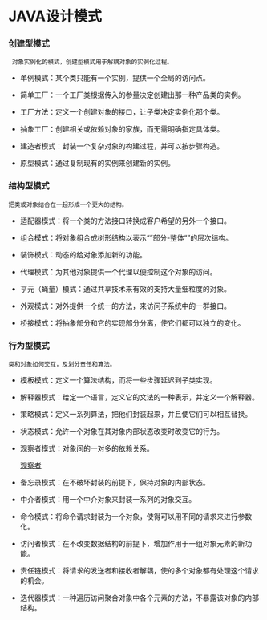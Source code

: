 # JAVA设计模式

### 创建型模式

     对象实例化的模式，创建型模式用于解耦对象的实例化过程。
    
+    单例模式：某个类只能有一个实例，提供一个全局的访问点。

+    简单工厂：一个工厂类根据传入的参量决定创建出那一种产品类的实例。

+    工厂方法：定义一个创建对象的接口，让子类决定实例化那个类。

+    抽象工厂：创建相关或依赖对象的家族，而无需明确指定具体类。

+    建造者模式：封装一个复杂对象的构建过程，并可以按步骤构造。
    
+    原型模式：通过复制现有的实例来创建新的实例。
    
### 结构型模式

    把类或对象结合在一起形成一个更大的结构。
    
+   适配器模式：将一个类的方法接口转换成客户希望的另外一个接口。

+   组合模式：将对象组合成树形结构以表示“”部分-整体“”的层次结构。

+   装饰模式：动态的给对象添加新的功能。

+   代理模式：为其他对象提供一个代理以便控制这个对象的访问。

+   亨元（蝇量）模式：通过共享技术来有效的支持大量细粒度的对象。

+   外观模式：对外提供一个统一的方法，来访问子系统中的一群接口。

+   桥接模式：将抽象部分和它的实现部分分离，使它们都可以独立的变化。
    
### 行为型模式

    类和对象如何交互，及划分责任和算法。
    
+   模板模式：定义一个算法结构，而将一些步骤延迟到子类实现。

+   解释器模式：给定一个语言，定义它的文法的一种表示，并定义一个解释器。

+   策略模式：定义一系列算法，把他们封装起来，并且使它们可以相互替换。

+   状态模式：允许一个对象在其对象内部状态改变时改变它的行为。

+   观察者模式：对象间的一对多的依赖关系。

     [观察者][1]    

+   备忘录模式：在不破坏封装的前提下，保持对象的内部状态。

+   中介者模式：用一个中介对象来封装一系列的对象交互。

+   命令模式：将命令请求封装为一个对象，使得可以用不同的请求来进行参数化。

+   访问者模式：在不改变数据结构的前提下，增加作用于一组对象元素的新功能。

+   责任链模式：将请求的发送者和接收者解耦，使的多个对象都有处理这个请求的机会。

+   迭代器模式：一种遍历访问聚合对象中各个元素的方法，不暴露该对象的内部结构。


[1]:https://www.cnblogs.com/luohanguo/p/7825656.html